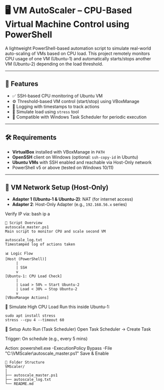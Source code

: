 # 🖥️ VM AutoScaler – CPU-Based Virtual Machine Control using PowerShell

A lightweight PowerShell-based automation script to simulate real-world auto-scaling of VMs based on CPU load. This project remotely monitors CPU usage of one VM (Ubuntu-1) and automatically starts/stops another VM (Ubuntu-2) depending on the load threshold.

---

## 📌 Features

- ✅ SSH-based CPU monitoring of Ubuntu VM
- ⚙️ Threshold-based VM control (start/stop) using VBoxManage
- 🧾 Logging with timestamps to track actions
- 🧪 Simulate load using `stress` tool
- 🔁 Compatible with Windows Task Scheduler for periodic execution

---

## 🛠️ Requirements

- **VirtualBox** installed with VBoxManage in `PATH`  
- **OpenSSH** client on Windows (optional: `ssh-copy-id` in Ubuntu)
- **Ubuntu VMs** with SSH enabled and reachable via Host-Only network
- PowerShell v5 or above (tested on Windows 10/11)

---

## 🚦 VM Network Setup (Host-Only)

- **Adapter 1 (Ubuntu-1 & Ubuntu-2)**: NAT (for internet access)
- **Adapter 2**: Host-Only Adapter (e.g., `192.168.56.x` series)

Verify IP via:
bash
ip a

```
📜 Script Overview
autoscale_master.ps1
Main script to monitor CPU and scale second VM

autoscale_log.txt
Timestamped log of actions taken
```
```
📊 Logic Flow
[Host (PowerShell)] 
     |
     | SSH
     v
[Ubuntu-1: CPU Load Check]
     |
     | Load > 50% → Start Ubuntu-2
     | Load < 30% → Stop Ubuntu-2
     v
[VBoxManage Actions]
```
🧪 Simulate High CPU Load
Run this inside Ubuntu-1:
```
sudo apt install stress
stress --cpu 4 --timeout 60
```
🔁 Setup Auto Run (Task Scheduler)
Open Task Scheduler → Create Task

Trigger: On schedule (e.g., every 5 mins)

Action:
powershell.exe -ExecutionPolicy Bypass -File "C:\VMScaler\autoscale_master.ps1"
Save & Enable
```
📁 Folder Structure
VMScaler/
│
├── autoscale_master.ps1
├── autoscale_log.txt
└── README.md
```
